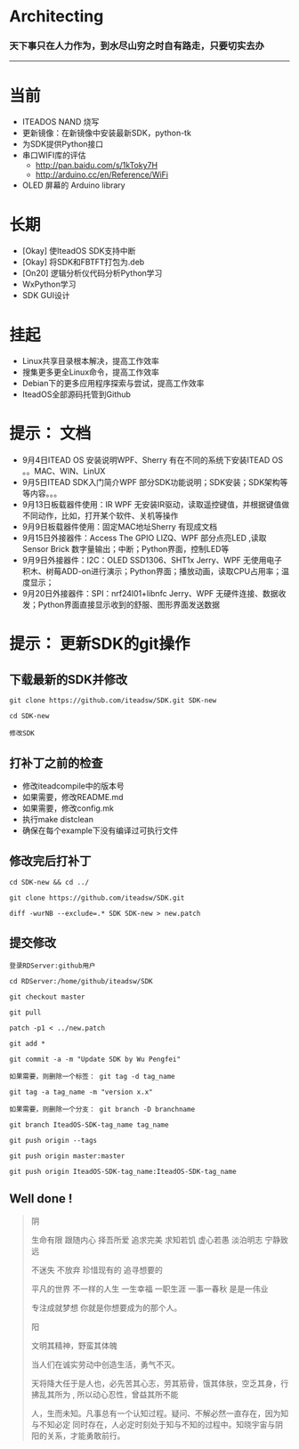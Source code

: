 # Architecting
### 天下事只在人力作为，到水尽山穷之时自有路走，只要切实去办
--------------------------------------------------------------------------------

# 当前

- ITEADOS NAND 烧写
- 更新镜像：在新镜像中安装最新SDK，python-tk
- 为SDK提供Python接口
- 串口WIFI库的评估
  - http://pan.baidu.com/s/1kToky7H
  - http://arduino.cc/en/Reference/WiFi
- OLED 屏幕的 Arduino library

# 长期

- [Okay] 使IteadOS SDK支持中断
- [Okay] 将SDK和FBTFT打包为.deb
- [On20] 逻辑分析仪代码分析Python学习
- WxPython学习
- SDK GUI设计

# 挂起

- Linux共享目录根本解决，提高工作效率
- 搜集更多更全Linux命令，提高工作效率
- Debian下的更多应用程序探索与尝试，提高工作效率
- IteadOS全部源码托管到Github


# 提示： 文档

- 9月4日ITEAD OS 安装说明WPF、Sherry 有在不同的系统下安装ITEAD OS 。。MAC、WIN、LinUX
- 9月5日ITEAD SDK入门简介WPF 部分SDK功能说明；SDK安装；SDK架构等等内容。。。
- 9月13日板载器件使用：IR WPF 无安装IR驱动，读取遥控键值，并根据键值做不同动作，比如，打开某个软件、关机等操作
- 9月9日板载器件使用：固定MAC地址Sherry 有现成文档
- 9月15日外接器件：Access The GPIO LIZQ、WPF 部分点亮LED ,读取Sensor Brick 数字量输出；中断；Python界面，控制LED等
- 9月9日外接器件：I2C：OLED SSD1306、SHT1x Jerry、WPF
  无使用电子积木、树莓ADD-on进行演示；Python界面；播放动画，读取CPU占用率；温度显示；
- 9月20日外接器件：SPI：nrf24l01+libnfc Jerry、WPF 无硬件连接、数据收发；Python界面直接显示收到的舒服、图形界面发送数据


# 提示： 更新SDK的git操作

## 下载最新的SDK并修改

    git clone https://github.com/iteadsw/SDK.git SDK-new
    
    cd SDK-new
    
    修改SDK

## 打补丁之前的检查

- 修改iteadcompile中的版本号
- 如果需要，修改README.md
- 如果需要，修改config.mk
- 执行make distclean
- 确保在每个example下没有编译过可执行文件

## 修改完后打补丁

    cd SDK-new && cd ../
    
    git clone https://github.com/iteadsw/SDK.git
    
    diff -wurNB --exclude=.* SDK SDK-new > new.patch

## 提交修改

    登录RDServer:github用户
    
    cd RDServer:/home/github/iteadsw/SDK
    
    git checkout master
    
    git pull
    
    patch -p1 < ../new.patch
    
    git add *
    
    git commit -a -m "Update SDK by Wu Pengfei"
    
    如果需要，则删除一个标签： git tag -d tag_name
    
    git tag -a tag_name -m "version x.x"
    
    如果需要，则删除一个分支： git branch -D branchname
    
    git branch IteadOS-SDK-tag_name tag_name
    
    git push origin --tags
    
    git push origin master:master
    
    git push origin IteadOS-SDK-tag_name:IteadOS-SDK-tag_name

## Well done !

> 
> 阴
> 
> 生命有限 跟随内心 择吾所爱 追求完美 求知若饥 虚心若愚 淡泊明志 宁静致远
> 
> 不迷失 不放弃 珍惜现有的 追寻想要的
> 
> 平凡的世界 不一样的人生 一生幸福 一职生涯 一事一春秋 是是一伟业 
> 
> 专注成就梦想 你就是你想要成为的那个人。
> 
> 阳
>
> 文明其精神，野蛮其体魄
>
> 当人们在诚实劳动中创造生活，勇气不灭。
> 
> 天将降大任于是人也，必先苦其心志，劳其筋骨，饿其体肤，空乏其身，行拂乱其所为
> , 所以动心忍性，曾益其所不能
> 
> 人，生而未知。凡事总有一个认知过程。疑问、不解必然一直存在，因为知与不知必定
> 同时存在，人必定时刻处于知与不知的过程中。知晓宇宙与阴阳的关系，才能勇敢前行。
>
